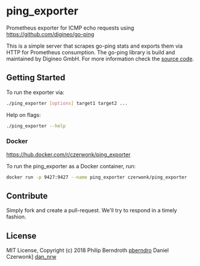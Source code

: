 # ping_exporter
Prometheus exporter for ICMP echo requests using https://github.com/digineo/go-ping

This is a simple server that scrapes go-ping stats and exports them via HTTP for
Prometheus consumption. The go-ping library is build and maintained by Digineo GmbH.
For more information check the [source code][github].

[github]: https://github.com/digineo/go-ping

## Getting Started

To run the exporter via:

```bash
./ping_exporter [options] target1 target2 ...
```

Help on flags:

```bash
./ping_exporter --help
```

### Docker

https://hub.docker.com/r/czerwonk/ping_exporter

To run the ping_exporter as a Docker container, run:

```bash
docker run -p 9427:9427 --name ping_exporter czerwonk/ping_exporter
```


## Contribute

Simply fork and create a pull-request. We'll try to respond in a timely fashion.

## License

MIT License, Copyright (c) 2018
Philip Berndroth [pberndro](https://twitter.com/pberndro)
Daniel Czerwonk] [dan_nrw](https://twitter.com/dan_nrw)
